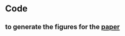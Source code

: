 #  Code
##  to generate the figures for the [paper](https://www.biorxiv.org/content/10.1101/2023.06.07.543965v1)

